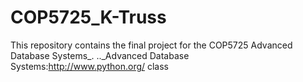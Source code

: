 # COP5725_K-Truss
This repository contains the final project for the COP5725 Advanced Database Systems_.
.._Advanced Database Systems:http://www.python.org/ class
